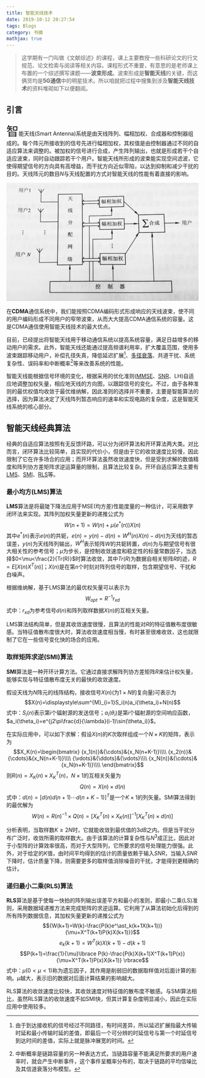 ```yaml
---
title: 智能天线技术
date: 2019-10-12 20:27:54
tags: Blogs
category: 书摘
mathjax: true
---
```

> 这学期有一门叫做《文献综述》的课程，课上主要教授一些科研论文的行文规范、论文检索与阅读等相关内容。课程形式不重要，有意思的是老师课上布置的一个综述撰写课题——**波束形成**。波束形成是**智能天线**的关键，而这俩货均是**5G通信**中的明星技术。所以咱就把过程中搜集到涉及**智能天线技术**的资料堆砌如下以便翻阅。

## 引言

<font size="6">智</font>能天线(Smart Antenna)系统是由天线阵列、幅相加权、合成器和控制器组成的。每个阵元所接收到的信号先进行幅相加权，其权值是由控制器通过不同的自适应算法来调整的。被加权的信号进行合成，产生阵列输出，也就是形成若干个自适应波束，同时自动跟踪若干个用户。智能天线所形成的波束能实现空间滤波，它使得期望信号的方向具有高增益，而干扰方向近似零陷，以达到抑制和减少干扰的目的。天线阵元的数目$N$与天线配置的方式对智能天线的性能有着直接的影响。
<br>

![智能天线系统构成](智能天线技术/SmartAntennaSystem.jpg "SmartAntennaSystem")

在**CDMA**通信系统中，我们能按照CDMA编码形式形成响应的天线波束，使不同的用户编码形成不同用户的窄带波束，从而大大提高CDMA通信系统的容量。这是CDMA通信使用智能天线技术的最大优点。
<br>

目前，已经提出将智能天线用于移动通信系统以提高系统容量，满足日益增多的移动用户的需求。此外，智能天线还能通过提高频谱利用率，扩大覆盖范围，使用多波束跟踪移动用户，补偿孔径失真，降低延迟扩展[^1]、[多径衰落](https://baike.baidu.com/item/%E5%A4%9A%E5%BE%84%E8%A1%B0%E8%90%BD)、共道干扰、系统复杂性、误码率和中断概率[^2]等来改善系统的性能。
<br>

智能天线能根据信号环境的变化，根据采用的优化准则([MMSE](https://blog.csdn.net/zhihuiyu123/article/details/83245946)、[SNR](https://blog.csdn.net/ueh286/article/details/101202617)、LH)自适应地调整加权矢量，相应地天线的方向图，以跟踪信号的变化。不过，由于各种准则的最优权值均收敛于最优维纳解，因此准则的选择并不重要，主要是智能算法的选择，因为算法决定了天线阵列暂态响应的速率和实现电路的复杂度，这是智能天线系统的核心部分。

## 智能天线经典算法

经典的自适应算法按照有无反馈环路，可以分为闭环算法和开环算法两大类。对比而言，闭环算法比较简单，且实现的代价小，但是由于它的收敛速度比较慢，因此限制了它在许多场合的应用；而开环算法虽然收敛速度快，但是受到求解的数值精度和阵列协方差矩阵求逆运算量的限制，且算法比较复杂。开环自适应算法主要有[LMS](#LMS)、[SMI](#SMI)、[RLS](#RLS)等。

### 最小均方(LMS)算法

<span id="LMS"><b>LMS</b></span>算法是将最陡下降法应用于MSE(均方差)性能度量的一种估计，可采用数字闭环法来实现。其阵列加权矢量更新的递推公式为$$W(n+1)=W(n)+\mu(e^\ast(n))X(n)$$其中$e^\ast(n)$表示$e(n)$的共轭，$e(n)=y(n)-d(n)=W^H(n)X(n)-d(n)$为天线的暂态误差，$y(n)$为天线阵列输出，$W^H$表示矩阵$W$的共轭转置，$d(n)$为与期望信号有很大相关性的参考信号；$\mu$为步长，是控制收敛速度和稳定性的标量常数因子，当选择$0<\mu<\frac{2}{Tr(R)}$时算法收敛，其中$Tr(R)$为数据自相关矩阵$R$的迹，$R=E[X(n)X^T(n)]$；$X(n)$是在第$n$个时刻对阵列信号的取样，包含期望信号、干扰和白噪声。
<br>

根据维纳解，基于LMS算法的最优权矢量可以表示为$$W_{opt}=R^{-1}r_{xd}$$式中：$r_{xd}$为参考信号$d(n)$和阵列取样数据$X(n)$的互相关矢量。
<br>

LMS算法结构简单，但是其收敛速度很慢，且算法的性能对$R$的特征值散布度很敏感。当特征值散布度很大时，算法收敛速度相当慢，有时甚至很难收敛，这也就限制了它在一些信号变化快的场合的应用。

### 取样矩阵求逆(SMI)算法

<span id="SMI"><b>SMI</b></span>算法是一种开环计算方法。它通过直接求解阵列协方差矩阵$R$来估计权矢量，能够实现与特征值散布度无关的最快的收敛速度。
<br>

假设天线为$N$阵元的线阵结构，接收信号$X(n)$(为$1\times{N}$的复向量)可表示为$$X(n)=\displaystyle\sum^{M}_{i=1}S_i(n)a_i(\theta_i)+N(n)$$式中：$S_i(n)$表示第$i$个辐射源的发送信号；$a_i(\theta_i)$是第$i$个辐射源的空间响应函数，$a_i(\theta_i)=e^{j2\pi\frac{d}{\lambda}(i-1)\sin(\theta_i)}$。
<br>

在实际应用中，可以如下求解：假设$X(n)$的$K$次取样组成一个$N\times K$的矩阵，表示为$$X_K(n)=\begin{bmatrix}
{x_1(n)}&{\cdots}&{x_N(n+K-1)}\\\\
{x_2(n)}&{\cdots}&{x_N(n+K-1)}\\\\
{\vdots}&{\ddots}&{\vdots}\\\\
{x_N(n)}&{\cdots}&{x_N(n+K-1)}\\\\
\end{bmatrix}$$则$R(n)=X_K(n)\times{X^T_K(n)}$，$N\times{1}$的互相关矢量为$$Q(n)=X(n)\times{d(n)}$$式中：$d(n)=[d(n)d(n+1){\cdots}d(n+K-1)]^T$是一个$K\times{1}$的列矢量。SMI算法得到的最优解为$$W(n)=R(n)^{-1}\times{Q(n)}=[X^T_K(n)\times{X_K(n)}]^{-1}[X^T_K(n)\times{d(n)}]$$

分析表明，当取样数$K\geq{2N}$时，它就能收敛到最优值的$3dB$之内。但是当干扰分布广泛时，收敛所需的取样数大。由于该算法的计算复杂性与$N^3$成正比，因此对于小型阵的计算效率很高，而对于大型阵列，它所要求的信号处理能力很强。此外，对于给定的$K$值，由时间平均得到的估计的质量依赖于输入$SNR$，当输入$SNR$下降时，估计质量下降，则需要更多的取样值消除噪音的干扰，才能得到更精确的估计。

### 递归最小二乘(RLS)算法

<span id="RLS"><b>RLS</b></span>算法是基于使每一快拍的阵列输出误差平方和最小的准则，即最小二乘(LS)准则，采用数据域递推方法来完成矩阵的求逆运算。它利用了从算法初始化后得到的所有阵列数据信息，其加权矢量更新的递推公式为$${W(k+1)=W(k)-\frac{P(k)e^\ast_k(k+1X(k+1))}{\mu+X^T(k+1)P(k)X(k+1)}}$$ $${e_k(k+1)=W^T(k)X(k+1)-d(k+1)}$$ $$P(k+1)=\frac{1}{\mu}\lbrace P(k)-\frac{P(k)X(k+1)X^T(k+1)P(x)}{\mu+X^T(k+1)P(x)X(k+1)} \rbrace$$式中：$\mu(0<\mu<1)$称为遗忘因子，其作用是削弱旧的数据取样值对后面计算的影响。$\mu$越大，表示旧的数据对后面计算结果的影响越大。
<br>

RLS算法的收敛速度比较快，其收敛速度对特征值的散布度不敏感。与SMI算法相比，虽然RLS算法的收敛速度不如SMI快，但其计算复杂度明显减小，因此在实际应用中使用较多。
<br>


[^1]: 由于到达接收机的信号经过不同路径，有时间差异，所以延迟扩展指最大传输时延和最小传输时延的差值，即最后一个可分辨的时延信号与第一个时延信号到达时间的差值，实际上就是脉冲展宽的时间。
[^2]: 中断概率是链路容量的另一种表达方式，当链路容量不能满足所要求的用户速率时，就会产生中断事件，这个事件呈概率分布的，取决于链路的平均信噪比及其信道衰落分布模型。